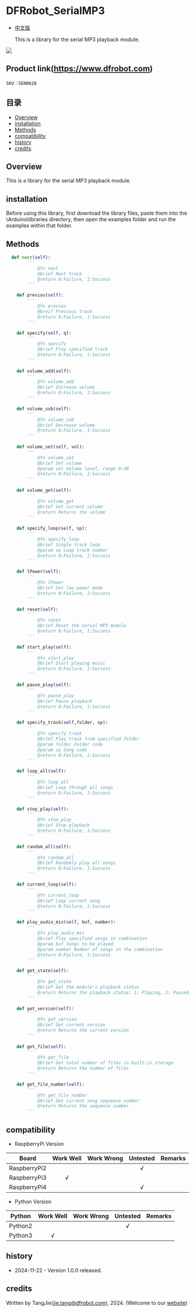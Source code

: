 # DFRobot_SerialMP3
- [中文版](./README_CN.md)

    This is a library for the serial MP3 playback module.

![](./resources/images/SEN0628.png)

## Product link(https://www.dfrobot.com)

    SKU：SEN0628

## 目录

* [Overview](#Overview)
* [installation](#installation)
* [Methods](#Methods)
* [compatibility](#compatibility)
* [history](#history)
* [credits](#credits)

## Overview
This is a library for the serial MP3 playback module.

## installation

Before using this library, first download the library files, paste them into the \Arduino\libraries directory, then open the examples folder and run the examples within that folder.

## Methods

```python
  def next(self):
        '''
            @fn next
            @brief Next track
            @return 0:Failure, 1:Success
        '''

    def previou(self):
        '''
            @fn previou
            @breif Previous track
            @return 0:Failure, 1:Success
        '''

    def specify(self, q):
        '''
            @fn specify
            @brief Play specified track
            @return 0:Failure, 1:Success
        '''
    
    def volume_add(self):
        '''
            @fn volume_add
            @brief Increase volume
            @return 0:Failure, 1:Success
        '''

    def volume_sub(self):
        '''
            @fn volume_sub
            @brief Decrease volume
            @return 0:Failure, 1:Success
        '''
    
    def volume_set(self, vol):
        '''
            @fn volume_set
            @brief Set volume
            @param vol Volume level, range 0~30
            @return 0:Failure, 1:Success
        '''
    
    def volume_get(self):
        '''
            @fn volume_get
            @brief Get current volume
            @return Returns the volume
        '''
        
    def specify_loop(self, sp):
        '''
            @fn specify_loop
            @brief Single track loop
            @param sp Loop track number
            @return 0:Failure, 1:Success
        '''

    def lPower(self):
        '''
            @fn lPower
            @brief Set low power mode
            @return 0:Failure, 1:Success
        '''

    def reset(self):
        '''
            @fn reset
            @brief Reset the serial MP3 module
            @return 0:Failure, 1:Success
        '''

    def start_play(self):
        '''
            @fn start_play
            @brief Start playing music
            @return 0:Failure, 1:Success
        '''

    def pause_play(self):
        '''
            @fn pause_play
            @brief Pause playback
            @return 0:Failure, 1:Success
        '''

    def specify_trask(self,folder, sp):
        '''
            @fn specify_trask
            @brief Play track from specified folder
            @param folder Folder code
            @param sp Song code
            @return 0:Failure, 1:Success
        '''

    def loop_all(self):
        '''
            @fn loop_all
            @brief Loop through all songs
            @return 0:Failure, 1:Success
        '''

    def stop_play(self):
        '''
            @fn stop_play
            @brief Stop playback
            @return 0:Failure, 1:Success
        '''

    def random_all(self):
        '''
            @fn random_all
            @brief Randomly play all songs
            @return 0:Failure, 1:Success
        '''

    def current_loop(self):
        '''
            @fn current_loop
            @brief Loop current song
            @return 0:Failure, 1:Success
        '''

    def play_audio_mix(self, buf, number):
        '''
            @fn play_audio_mix
            @brief Play specified songs in combination
            @param buf Songs to be played
            @param number Number of songs in the combination
            @return 0:Failure, 1:Success
        '''

    def get_state(self):
        '''
            @fn get_state
            @brief Get the module's playback status
            @return Returns the playback status: 1: Playing, 2: Paused, 3: Stopped, 0: Error
        '''

    def get_version(self):
        '''
            @fn get_version
            @brief Get current version
            @return Returns the current version
        '''
    
    def get_file(self):
        '''
            @fn get_file
            @brief Get total number of files in built-in storage
            @return Returns the number of files
        '''

    def get_file_number(self):
        '''
            @fn get_file_number
            @brief Get current song sequence number
            @return Returns the sequence number
        '''
```

## compatibility

* RaspberryPi Version

| Board        | Work Well | Work Wrong | Untested | Remarks |
| ------------ | :-------: | :--------: | :------: | ------- |
| RaspberryPi2 |           |            |    √     |         |
| RaspberryPi3 |     √     |            |          |         |
| RaspberryPi4 |           |            |     √    |         |

* Python Version

| Python  | Work Well | Work Wrong | Untested | Remarks |
| ------- | :-------: | :--------: | :------: | ------- |
| Python2 |           |            |    √     |         |
| Python3 |     √     |            |          |         |


## history

- 2024-11-22 - Version 1.0.0 released.

## credits

Written by TangJie(jie.tang@dfrobot.com), 2024. (Welcome to our [website](https://www.dfrobot.com/))





